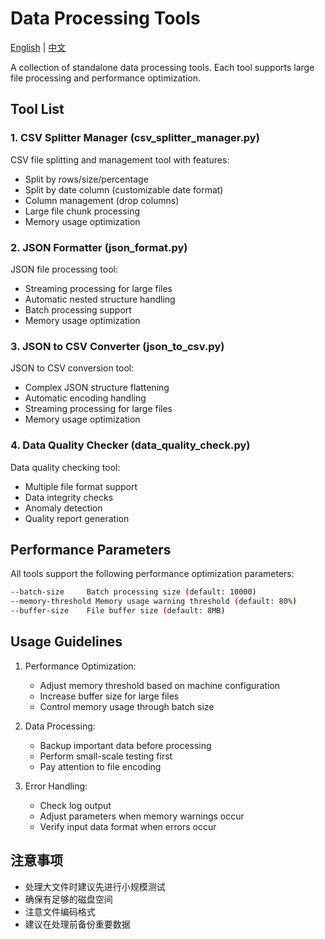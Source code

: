 # Data Processing Tools

[English](README.md) | [中文](README_zh.md)

A collection of standalone data processing tools. Each tool supports large file processing and performance optimization.

## Tool List

### 1. CSV Splitter Manager (csv_splitter_manager.py)
CSV file splitting and management tool with features:
- Split by rows/size/percentage
- Split by date column (customizable date format)
- Column management (drop columns)
- Large file chunk processing
- Memory usage optimization

### 2. JSON Formatter (json_format.py)
JSON file processing tool:
- Streaming processing for large files
- Automatic nested structure handling
- Batch processing support
- Memory usage optimization

### 3. JSON to CSV Converter (json_to_csv.py)
JSON to CSV conversion tool:
- Complex JSON structure flattening
- Automatic encoding handling
- Streaming processing for large files
- Memory usage optimization

### 4. Data Quality Checker (data_quality_check.py)
Data quality checking tool:
- Multiple file format support
- Data integrity checks
- Anomaly detection
- Quality report generation

## Performance Parameters
All tools support the following performance optimization parameters:
```bash
--batch-size     Batch processing size (default: 10000)
--memory-threshold Memory usage warning threshold (default: 80%)
--buffer-size    File buffer size (default: 8MB)
```

## Usage Guidelines

1. Performance Optimization:
   - Adjust memory threshold based on machine configuration
   - Increase buffer size for large files
   - Control memory usage through batch size

2. Data Processing:
   - Backup important data before processing
   - Perform small-scale testing first
   - Pay attention to file encoding

3. Error Handling:
   - Check log output
   - Adjust parameters when memory warnings occur
   - Verify input data format when errors occur

## 注意事项

- 处理大文件时建议先进行小规模测试
- 确保有足够的磁盘空间
- 注意文件编码格式
- 建议在处理前备份重要数据 